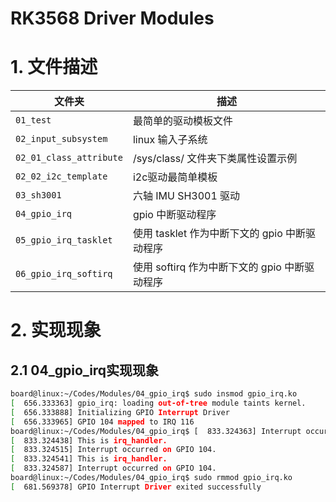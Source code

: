 # RK3568 Driver Modules


# 1. 文件描述

| 文件夹 | 描述 |
| ---- | ---- |
| `01_test` | 最简单的驱动模板文件 |
| `02_input_subsystem` | linux 输入子系统 |
| `02_01_class_attribute` | /sys/class/ 文件夹下类属性设置示例 |
| `02_02_i2c_template` | i2c驱动最简单模板 |
| `03_sh3001` | 六轴 IMU SH3001 驱动 |
| `04_gpio_irq` | gpio 中断驱动程序 |
| `05_gpio_irq_tasklet` | 使用 tasklet 作为中断下文的 gpio 中断驱动程序 |
| `06_gpio_irq_softirq` | 使用 softirq 作为中断下文的 gpio 中断驱动程序 |



# 2. 实现现象

## 2.1 04_gpio_irq实现现象

```bash
board@linux:~/Codes/Modules/04_gpio_irq$ sudo insmod gpio_irq.ko
[  656.333363] gpio_irq: loading out-of-tree module taints kernel.
[  656.333888] Initializing GPIO Interrupt Driver
[  656.333965] GPIO 104 mapped to IRQ 116
board@linux:~/Codes/Modules/04_gpio_irq$ [  833.324363] Interrupt occurred on GPIO 104.
[  833.324438] This is irq_handler.
[  833.324515] Interrupt occurred on GPIO 104.
[  833.324541] This is irq_handler.
[  833.324587] Interrupt occurred on GPIO 104.
board@linux:~/Codes/Modules/04_gpio_irq$ sudo rmmod gpio_irq.ko
[  681.569378] GPIO Interrupt Driver exited successfully
```